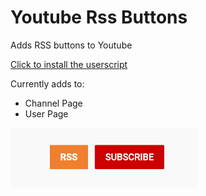 # Youtube Rss Buttons
Adds RSS buttons to Youtube

[Click to install the userscript](https://github.com/daraeman/youtube_rss_buttons/raw/master/youtube_rss_buttons.user.js)

Currently adds to:
- Channel Page
- User Page
<img src="docs/img/channel_button.png?raw=true" width="300">
